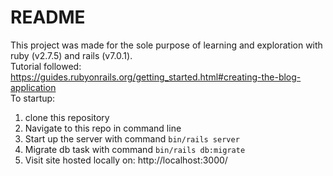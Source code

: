 # README

This project was made for the sole purpose of learning and exploration with ruby (v2.7.5) and rails (v7.0.1).
<br>
Tutorial followed: https://guides.rubyonrails.org/getting_started.html#creating-the-blog-application
<br>
To startup:
1. clone this repository
2. Navigate to this repo in command line
3. Start up the server with command `bin/rails server`
4. Migrate db task with command `bin/rails db:migrate`
5. Visit site hosted locally on: http://localhost:3000/